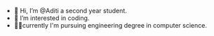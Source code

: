 - 👋 Hi, I’m @Aditi a second year student. 
- 👀 I’m interested in coding. 
- 👩‍🎓currently I'm pursuing engineering degree in computer science. 


      





